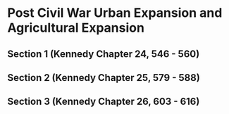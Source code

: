 # Post Civil War Urban Expansion and Agricultural Expansion

## Section 1 (Kennedy Chapter 24, 546 - 560)

## Section 2 (Kennedy Chapter 25, 579 - 588)

## Section 3 (Kennedy Chapter 26, 603 - 616)


